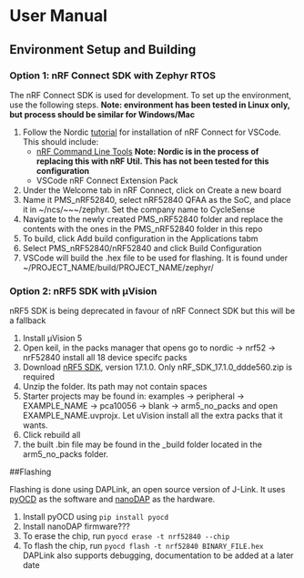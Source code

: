 # User Manual

## Environment Setup and Building

### Option 1: nRF Connect SDK with Zephyr RTOS
The nRF Connect SDK is used for development. To set up the environment, use the following steps. **Note: environment has been tested in Linux only, but process should be similar for Windows/Mac**
1. Follow the Nordic [tutorial](https://youtu.be/EAJdOqsL9m8?si=1R-WEse3zI5K7DNv) for installation of nRF Connect for VSCode. This should include:
    - [nRF Command Line Tools](https://www.nordicsemi.com/Products/Development-tools/nRF-Command-Line-Tools/Download) **Note: Nordic is in the process of replacing this with nRF Util. This has not been tested for this configuration**
    - VSCode nRF Connect Extension Pack
2. Under the Welcome tab in nRF Connect, click on Create a new board
3. Name it PMS_nRF52840, select nRF52840 QFAA as the SoC, and place it in ~/ncs/~~~/zephyr. Set the company name to CycleSense
4. Navigate to the newly created PMS_nRF52840 folder and replace the contents with the ones in the PMS_nRF52840 folder in this repo
5. To build, click Add build configuration in the Applications tabm
6. Select PMS_nRF52840/nRF52840 and click Build Configuration
7. VSCode will build the .hex file to be used for flashing. It is found under ~/PROJECT_NAME/build/PROJECT_NAME/zephyr/

### Option 2: nRF5 SDK with µVision
nRF5 SDK is being deprecated in favour of nRF Connect SDK but this will be a fallback
1. Install µVision 5
2. Open keil, in the packs manager that opens go to nordic -> nrf52 -> nrF52840 install all 18 device specifc packs
3. Download [nRF5 SDK](https://www.nordicsemi.com/Products/Development-software/nRF5-SDK), version 17.1.0. Only nRF_SDK_17.1.0_ddde560.zip is required
4. Unzip the folder. Its path may not contain spaces
5. Starter projects may be found in: examples -> peripheral -> EXAMPLE_NAME -> pca10056 -> blank -> arm5_no_packs and open EXAMPLE_NAME.uvprojx. Let uVision install all the extra packs that it wants.
6. Click rebuild all
7. the built .bin file may be found in the _build folder located in the arm5_no_packs folder.

##Flashing

Flashing is done using DAPLink, an open source version of J-Link. It uses [pyOCD](https://pyocd.io/) as the software and [nanoDAP](https://github.com/wuxx/nanoDAP-HS/tree/master) as the hardware.
1. Install pyOCD using `pip install pyocd`
2. Install nanoDAP firmware???
3. To erase the chip, run `pyocd erase -t nrf52840 --chip`
4. To flash the chip, run `pyocd flash -t nrf52840 BINARY_FILE.hex`
DAPLink also supports debugging, documentation to be added at a later date
